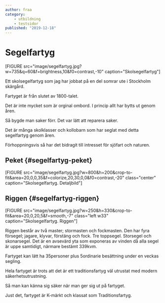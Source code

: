```yaml
---
author: fraa
category:
    - utbildning
    - testsidor
published: "2019-12-18"
---
```

Segelfartyg
==================================

[FIGURE src="image/segelfartyg.jpg?w=735&q=60&f=brightness,10&f0=contrast,-10" caption="Skolsegelfartyg"]

Ett skolsegelfartyg som jag har jobbat på en del somrar ute i Stockholm skärgård.

Fartyget är från slutet av 1800-talet.

Det är inte mycket som är orginal ombord. I princip allt har bytts ut genom åren.

Så bygde man saker förr. Det var lätt att reparera saker.

<!--more-->

Det är många skolklasser och kollobarn som har seglat med detta segelfartyg genom åren.

Förhoppningsvis så har det bidragit till intresset för sjöfart och naturen.



## Peket {#segelfartyg-peket}

[FIGURE src="image/segelfartyg.jpg?w=800&h=200&crop-to-fit&area=20,0,0,35&f=colorize,20,30,0,0&f0=contrast,-20" class="center" caption="Skolsegelfartyg. Detaljbild"]



## Riggen {#segelfartyg-riggen}

[FIGURE src="image/segelfartyg.jpg?w=250&h=330&crop-to-fit&area=20,0,20,5&f=smooth,-7" class="left w33" caption="Skolsegelfartyg. Riggen"]

Riggen består av två master; stormasten och fockmasten. Den har fyra försegel; jagare, klyvar, förstäng och fock. Tre toppsegel. Storsegel och skonarsegel. Det är en avsevärd yta som exponeras av vinden då alla segel är uppe samtidigt, närmare bestämt 339kvm.

Fartyget kan lätt ha 35personer plus 5ordinarie besättning under en veckas segling.

Hela fartyget är trots att det är ett traditionsfartyg väl utrustat med modern säkerhetsutrustning.

Så man kan känna sig säker när man ger sig ut på fartyget.

Just det, fartyget är K-märkt och klassat som Traditionsfartyg.